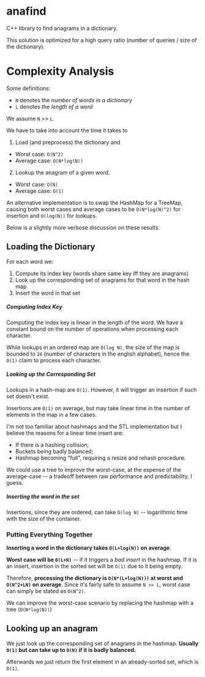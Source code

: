 # anafind
C++ library to find anagrams in a dictionary.

This solution is optimized for a high query ratio (number of queries / size of the dictionary).

# Complexity Analysis

Some definitions:
- `N` denotes the *number of words in a dictionary*
- `L` denotes the *length of a word*

We assume `N` >> `L`.

We have to take into account the time it takes to
1. Load (and preprocess) the dictionary and
  - Worst case: `O(N^2)`
  - Average case: `O(N*log(N))`
2. Lookup the anagram of a given word.
  - Worst case: `O(N)`
  - Average case: `O(1)`

An alternative implementation is to swap the HashMap for a TreeMap, causing both worst cases and average cases to be `O(N*log(N)^2)` for insertion and `O(log(N))` for lookups.

Below is a slightly more verbose discussion on these results.

## Loading the Dictionary

For each word we:
1. Compute its index key (words share same key iff they are anagrams)
2. Look up the corresponding set of anagrams for that word in the hash map
3. Insert the word in that set

##### Computing Index Key
Computing the index key is linear in the length of the word. We have a constant bound on the number of operations when processing each character.

While lookups in an ordered map are `O(log N)`, the size of the map is bounded to `26` (number of characters in the english alphabet), hence the `O(1)` claim to process each character.

##### Looking up the Corresponding Set

Lookups in a hash-map are `O(1)`. However, it will trigger an insertion if such set doesn't exist.

Insertions are `O(1)` on average, but may take linear time in the number of elements in the map in a few cases.

I'm not too familiar about hashmaps and the STL implementation but I believe the reasons for a linear time insert are:
- If there is a hashing collision;
- Buckets being badly balanced;
- Hashmap becoming "full", requiring a resize and rehash procedure.

We could use a tree to improve the worst-case, at the expense of the average-case -- a tradeoff between raw performance and predictability, I guess.

##### Inserting the word in the set

Insertions, since they are ordered, can take `O(log N)` -- logarithmic time with the size of the container.

### Putting Everything Together

**Inserting a word in the dictionary takes `O(L+log(N))` on average**.

**Worst case will be `O(L+N)`** -- if it triggers a *bad insert* in the hashmap. If it is an insert, insertion in the sorted set will be `O(1)` due to it being empty.

Therefore, **processing the dictionary is `O(N*(L+log(N)))` at worst and `O(N^2+LN)` on average**. Since it's fairly safe to assume `N >> L`, worst case can simply be stated as `O(N^2)`.

We can improve the worst-case scenario by replacing the hashmap with a tree (`O(N*log(N))`)

## Looking up an anagram

We just look up the corresponding set of anagrams in the hashmap. **Usually `O(1)` but can take up to `O(N)` if it is badly balanced.**

Afterwards we just return the first element in an already-sorted set, which is `O(1)`.
